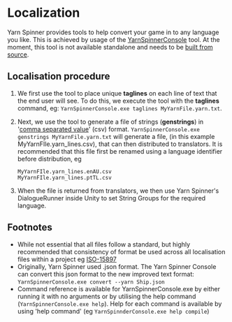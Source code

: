 # Localization

Yarn Spinner provides tools to help convert your game in to any language you like. This is achieved by usage of the [YarnSpinnerConsole](../YarnSpinnerConsole) tool. At the moment, this tool is not available standalone and needs to be [built from source](../YarnSpinner-Programming/Building.md).

## Localisation procedure

1. We first use the tool to place unique **taglines** on each line of text that the end user will see. To do this, we execute the tool with the **taglines** command, eg:  `YarnSpinnerConsole.exe taglines MyYarnFile.yarn.txt`.

2. Next, we use the tool to generate a file of strings (**genstrings**) in '[comma separated value](https://en.wikipedia.org/wiki/Comma-separated_values)' (csv) format. `YarnSpinnerConsole.exe genstrings MyYarnFile.yarn.txt` will generate a file, (in this example MyYarnFIle.yarn_lines.csv), that can then distributed to translators. It is recommended that this file first be renamed using a language identifier before distribution, eg
    ```
    MyYarnFIle.yarn_lines.enAU.csv
    MyYarnFIle.yarn_lines.ptTL.csv
    ```
3. When the file is returned from translators, we then use Yarn Spinner's DialogueRunner inside Unity to set String Groups for the required language.
<!-- Placeholder for image of DialogueRunner -->
## Footnotes
* While not essential that all files follow a standard, but highly recommended that consistency of format be used across all localisation files within a project eg [ISO-15897](https://www.iso.org/obp/ui/#iso:std:iso-iec:15897:ed-2:v1:en)
* Originally, Yarn Spinner used .json format. The Yarn Spinner Console can convert this json format to the new improved text format: `YarnSpinnerConsole.exe convert --yarn Ship.json`
* Command reference is available for YarnSpinnerConsole.exe by either running it with no arguments or by utilising the help command (`YarnSpinnerConsole.exe help`). Help for each command is available by using 'help command' (eg `YarnSpinnderConsole.exe help compile`)


